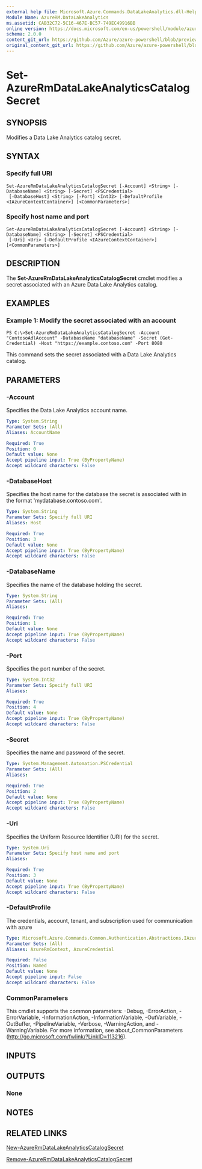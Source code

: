 ```yaml
---
external help file: Microsoft.Azure.Commands.DataLakeAnalytics.dll-Help.xml
Module Name: AzureRM.DataLakeAnalytics
ms.assetid: CAB32C72-5C16-467E-BC57-749EC49916BB
online version: https://docs.microsoft.com/en-us/powershell/module/azurerm.datalakeanalytics/set-azurermdatalakeanalyticscatalogsecret
schema: 2.0.0
content_git_url: https://github.com/Azure/azure-powershell/blob/preview/src/ResourceManager/DataLakeAnalytics/Commands.DataLakeAnalytics/help/Set-AzureRmDataLakeAnalyticsCatalogSecret.md
original_content_git_url: https://github.com/Azure/azure-powershell/blob/preview/src/ResourceManager/DataLakeAnalytics/Commands.DataLakeAnalytics/help/Set-AzureRmDataLakeAnalyticsCatalogSecret.md
---
```


# Set-AzureRmDataLakeAnalyticsCatalogSecret

## SYNOPSIS
Modifies a Data Lake Analytics catalog secret.

## SYNTAX

### Specify full URI
```
Set-AzureRmDataLakeAnalyticsCatalogSecret [-Account] <String> [-DatabaseName] <String> [-Secret] <PSCredential>
 [-DatabaseHost] <String> [-Port] <Int32> [-DefaultProfile <IAzureContextContainer>] [<CommonParameters>]
```

### Specify host name and port
```
Set-AzureRmDataLakeAnalyticsCatalogSecret [-Account] <String> [-DatabaseName] <String> [-Secret] <PSCredential>
 [-Uri] <Uri> [-DefaultProfile <IAzureContextContainer>] [<CommonParameters>]
```

## DESCRIPTION
The **Set-AzureRmDataLakeAnalyticsCatalogSecret** cmdlet modifies a secret associated with an Azure Data Lake Analytics catalog.

## EXAMPLES

### Example 1: Modify the secret associated with an account
```
PS C:\>Set-AzureRmDataLakeAnalyticsCatalogSecret -Account "ContosoAdlAccount" -DatabaseName "databaseName" -Secret (Get-Credential) -Host "https://example.contoso.com" -Port 8080
```

This command sets the secret associated with a Data Lake Analytics catalog.

## PARAMETERS

### -Account
Specifies the Data Lake Analytics account name.

```yaml
Type: System.String
Parameter Sets: (All)
Aliases: AccountName

Required: True
Position: 0
Default value: None
Accept pipeline input: True (ByPropertyName)
Accept wildcard characters: False
```

### -DatabaseHost
Specifies the host name for the database the secret is associated with in the format 'mydatabase.contoso.com'.

```yaml
Type: System.String
Parameter Sets: Specify full URI
Aliases: Host

Required: True
Position: 3
Default value: None
Accept pipeline input: True (ByPropertyName)
Accept wildcard characters: False
```

### -DatabaseName
Specifies the name of the database holding the secret.

```yaml
Type: System.String
Parameter Sets: (All)
Aliases:

Required: True
Position: 1
Default value: None
Accept pipeline input: True (ByPropertyName)
Accept wildcard characters: False
```

### -Port
Specifies the port number of the secret.

```yaml
Type: System.Int32
Parameter Sets: Specify full URI
Aliases:

Required: True
Position: 4
Default value: None
Accept pipeline input: True (ByPropertyName)
Accept wildcard characters: False
```

### -Secret
Specifies the name and password of the secret.

```yaml
Type: System.Management.Automation.PSCredential
Parameter Sets: (All)
Aliases:

Required: True
Position: 2
Default value: None
Accept pipeline input: True (ByPropertyName)
Accept wildcard characters: False
```

### -Uri
Specifies the Uniform Resource Identifier (URI) for the secret.

```yaml
Type: System.Uri
Parameter Sets: Specify host name and port
Aliases:

Required: True
Position: 3
Default value: None
Accept pipeline input: True (ByPropertyName)
Accept wildcard characters: False
```

### -DefaultProfile
The credentials, account, tenant, and subscription used for communication with azure

```yaml
Type: Microsoft.Azure.Commands.Common.Authentication.Abstractions.IAzureContextContainer
Parameter Sets: (All)
Aliases: AzureRmContext, AzureCredential

Required: False
Position: Named
Default value: None
Accept pipeline input: False
Accept wildcard characters: False
```

### CommonParameters
This cmdlet supports the common parameters: -Debug, -ErrorAction, -ErrorVariable, -InformationAction, -InformationVariable, -OutVariable, -OutBuffer, -PipelineVariable, -Verbose, -WarningAction, and -WarningVariable. For more information, see about_CommonParameters (http://go.microsoft.com/fwlink/?LinkID=113216).

## INPUTS

## OUTPUTS

### None

## NOTES

## RELATED LINKS

[New-AzureRmDataLakeAnalyticsCatalogSecret](./New-AzureRmDataLakeAnalyticsCatalogSecret.md)

[Remove-AzureRmDataLakeAnalyticsCatalogSecret](./Remove-AzureRmDataLakeAnalyticsCatalogSecret.md)


